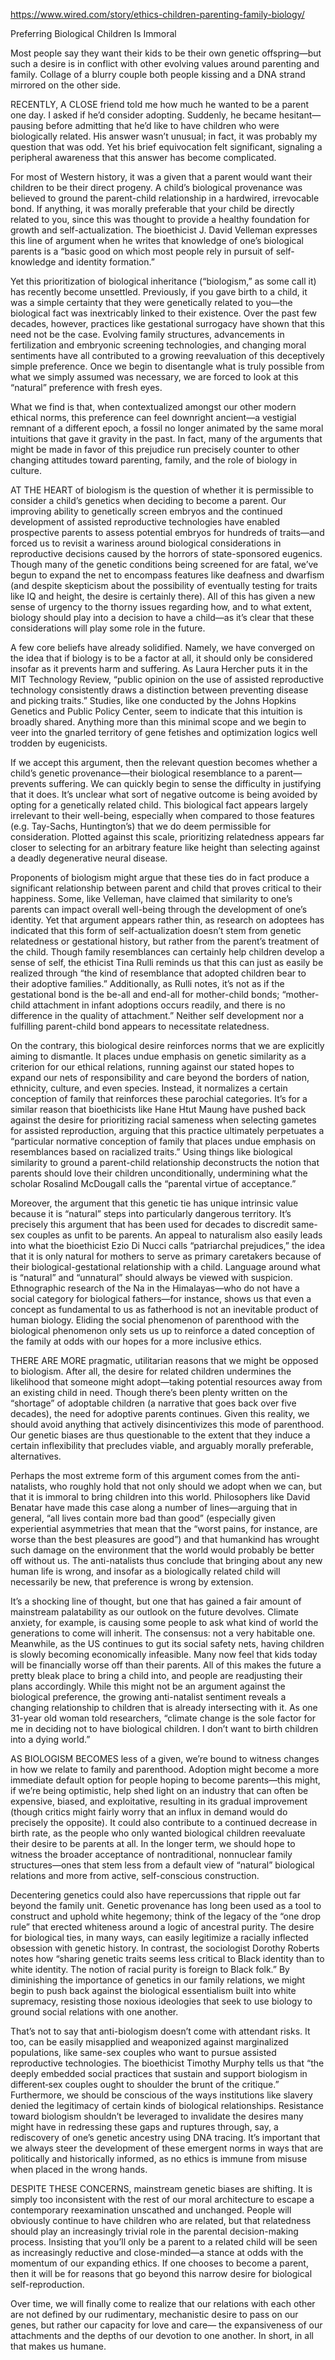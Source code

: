 https://www.wired.com/story/ethics-children-parenting-family-biology/

Preferring Biological Children Is Immoral

Most people say they want their kids to be their own genetic offspring—but such a desire is in conflict with other evolving values around parenting and family.
Collage of a blurry couple both people kissing and a DNA strand mirrored on the other side.

RECENTLY, A CLOSE friend told me how much he wanted to be a parent one day. I asked if he’d consider adopting. Suddenly, he became hesitant—pausing before admitting that he’d like to have children who were biologically related. His answer wasn’t unusual; in fact, it was probably my question that was odd. Yet his brief equivocation felt significant, signaling a peripheral awareness that this answer has become complicated.

For most of Western history, it was a given that a parent would want their children to be their direct progeny. A child’s biological provenance was believed to ground the parent-child relationship in a hardwired, irrevocable bond. If anything, it was morally preferable that your child be directly related to you, since this was thought to provide a healthy foundation for growth and self-actualization. The bioethicist J. David Velleman expresses this line of argument when he writes that knowledge of one’s biological parents is a “basic good on which most people rely in pursuit of self-knowledge and identity formation.”

Yet this prioritization of biological inheritance (“biologism,” as some call it) has recently become unsettled. Previously, if you gave birth to a child, it was a simple certainty that they were genetically related to you—the biological fact was inextricably linked to their existence. Over the past few decades, however, practices like gestational surrogacy have shown that this need not be the case. Evolving family structures, advancements in fertilization and embryonic screening technologies, and changing moral sentiments have all contributed to a growing reevaluation of this deceptively simple preference. Once we begin to disentangle what is truly possible from what we simply assumed was necessary, we are forced to look at this “natural” preference with fresh eyes.

What we find is that, when contextualized amongst our other modern ethical norms, this preference can feel downright ancient—a vestigial remnant of a different epoch, a fossil no longer animated by the same moral intuitions that gave it gravity in the past. In fact, many of the arguments that might be made in favor of this prejudice run precisely counter to other changing attitudes toward parenting, family, and the role of biology in culture.

AT THE HEART of biologism is the question of whether it is permissible to consider a child’s genetics when deciding to become a parent. Our improving ability to genetically screen embryos and the continued development of assisted reproductive technologies have enabled prospective parents to assess potential embryos for hundreds of traits—and forced us to revisit a wariness around biological considerations in reproductive decisions caused by the horrors of state-sponsored eugenics. Though many of the genetic conditions being screened for are fatal, we’ve begun to expand the net to encompass features like deafness and dwarfism (and despite skepticism about the possibility of eventually testing for traits like IQ and height, the desire is certainly there). All of this has given a new sense of urgency to the thorny issues regarding how, and to what extent, biology should play into a decision to have a child—as it’s clear that these considerations will play some role in the future.

A few core beliefs have already solidified. Namely, we have converged on the idea that if biology is to be a factor at all, it should only be considered insofar as it prevents harm and suffering. As Laura Hercher puts it in the MIT Technology Review, “public opinion on the use of assisted reproductive technology consistently draws a distinction between preventing disease and picking traits.” Studies, like one conducted by the Johns Hopkins Genetics and Public Policy Center, seem to indicate that this intuition is broadly shared. Anything more than this minimal scope and we begin to veer into the gnarled territory of gene fetishes and optimization logics well trodden by eugenicists.

If we accept this argument, then the relevant question becomes whether a child’s genetic provenance—their biological resemblance to a parent—prevents suffering. We can quickly begin to sense the difficulty in justifying that it does. It’s unclear what sort of negative outcome is being avoided by opting for a genetically related child. This biological fact appears largely irrelevant to their well-being, especially when compared to those features (e.g. Tay-Sachs, Huntington’s) that we do deem permissible for consideration. Plotted against this scale, prioritizing relatedness appears far closer to selecting for an arbitrary feature like height than selecting against a deadly degenerative neural disease.

Proponents of biologism might argue that these ties do in fact produce a significant relationship between parent and child that proves critical to their happiness. Some, like Velleman, have claimed that similarity to one’s parents can impact overall well-being through the development of one’s identity. Yet that argument appears rather thin, as research on adoptees has indicated that this form of self-actualization doesn’t stem from genetic relatedness or gestational history, but rather from the parent’s treatment of the child. Though family resemblances can certainly help children develop a sense of self, the ethicist Tina Rulli reminds us that this can just as easily be realized through “the kind of resemblance that adopted children bear to their adoptive families.” Additionally, as Rulli notes, it’s not as if the gestational bond is the be-all and end-all for mother-child bonds; “mother-child attachment in infant adoptions occurs readily, and there is no difference in the quality of attachment.” Neither self development nor a fulfilling parent-child bond appears to necessitate relatedness.

On the contrary, this biological desire reinforces norms that we are explicitly aiming to dismantle. It places undue emphasis on genetic similarity as a criterion for our ethical relations, running against our stated hopes to expand our nets of responsibility and care beyond the borders of nation, ethnicity, culture, and even species. Instead, it normalizes a certain conception of family that reinforces these parochial categories. It’s for a similar reason that bioethicists like Hane Htut Maung have pushed back against the desire for prioritizing racial sameness when selecting gametes for assisted reproduction, arguing that this practice ultimately perpetuates a “particular normative conception of family that places undue emphasis on resemblances based on racialized traits.” Using things like biological similarity to ground a parent-child relationship deconstructs the notion that parents should love their children unconditionally, undermining what the scholar Rosalind McDougall calls the “parental virtue of acceptance.”

Moreover, the argument that this genetic tie has unique intrinsic value because it is “natural” steps into particularly dangerous territory. It’s precisely this argument that has been used for decades to discredit same-sex couples as unfit to be parents. An appeal to naturalism also easily leads into what the bioethicist Ezio Di Nucci calls “patriarchal prejudices,” the idea that it is only natural for mothers to serve as primary caretakers because of their biological-gestational relationship with a child. Language around what is “natural” and “unnatural” should always be viewed with suspicion. Ethnographic research of the Na in the Himalayas—who do not have a social category for biological fathers—for instance, shows us that even a concept as fundamental to us as fatherhood is not an inevitable product of human biology. Eliding the social phenomenon of parenthood with the biological phenomenon only sets us up to reinforce a dated conception of the family at odds with our hopes for a more inclusive ethics.

THERE ARE MORE pragmatic, utilitarian reasons that we might be opposed to biologism. After all, the desire for related children undermines the likelihood that someone might adopt—taking potential resources away from an existing child in need. Though there’s been plenty written on the “shortage” of adoptable children (a narrative that goes back over five decades), the need for adoptive parents continues. Given this reality, we should avoid anything that actively disincentivizes this mode of parenthood. Our genetic biases are thus questionable to the extent that they induce a certain inflexibility that precludes viable, and arguably morally preferable, alternatives.

Perhaps the most extreme form of this argument comes from the anti-natalists, who roughly hold that not only should we adopt when we can, but that it is immoral to bring children into this world. Philosophers like David Benatar have made this case along a number of lines—arguing that in general, “all lives contain more bad than good” (especially given experiential asymmetries that mean that the “worst pains, for instance, are worse than the best pleasures are good”) and that humankind has wrought such damage on the environment that the world would probably be better off without us. The anti-natalists thus conclude that bringing about any new human life is wrong, and insofar as a biologically related child will necessarily be new, that preference is wrong by extension.

It’s a shocking line of thought, but one that has gained a fair amount of mainstream palatability as our outlook on the future devolves. Climate anxiety, for example, is causing some people to ask what kind of world the generations to come will inherit. The consensus: not a very habitable one. Meanwhile, as the US continues to gut its social safety nets, having children is slowly becoming economically infeasible. Many now feel that kids today will be financially worse off than their parents. All of this makes the future a pretty bleak place to bring a child into, and people are readjusting their plans accordingly. While this might not be an argument against the biological preference, the growing anti-natalist sentiment reveals a changing relationship to children that is already intersecting with it. As one 31-year old woman told researchers, “climate change is the sole factor for me in deciding not to have biological children. I don’t want to birth children into a dying world.”

AS BIOLOGISM BECOMES less of a given, we’re bound to witness changes in how we relate to family and parenthood. Adoption might become a more immediate default option for people hoping to become parents—this might, if we’re being optimistic, help shed light on an industry that can often be expensive, biased, and exploitative, resulting in its gradual improvement (though critics might fairly worry that an influx in demand would do precisely the opposite). It could also contribute to a continued decrease in birth rate, as the people who only wanted biological children reevaluate their desire to be parents at all. In the longer term, we should hope to witness the broader acceptance of nontraditional, nonnuclear family structures—ones that stem less from a default view of “natural” biological relations and more from active, self-conscious construction.

Decentering genetics could also have repercussions that ripple out far beyond the family unit. Genetic provenance has long been used as a tool to construct and uphold white hegemony; think of the legacy of the “one drop rule” that erected whiteness around a logic of ancestral purity. The desire for biological ties, in many ways, can easily legitimize a racially inflected obsession with genetic history. In contrast, the sociologist Dorothy Roberts notes how “sharing genetic traits seems less critical to Black identity than to white identity. The notion of racial purity is foreign to Black folk.” By diminishing the importance of genetics in our family relations, we might begin to push back against the biological essentialism built into white supremacy, resisting those noxious ideologies that seek to use biology to ground social relations with one another.

That’s not to say that anti-biologism doesn’t come with attendant risks. It too, can be easily misapplied and weaponized against marginalized populations, like same-sex couples who want to pursue assisted reproductive technologies. The bioethicist Timothy Murphy tells us that “the deeply embedded social practices that sustain and support biologism in different‐sex couples ought to shoulder the brunt of the critique.” Furthermore, we should be conscious of the ways institutions like slavery denied the legitimacy of certain kinds of biological relationships. Resistance toward biologism shouldn’t be leveraged to invalidate the desires many might have in redressing these gaps and ruptures through, say, a rediscovery of one’s genetic ancestry using DNA tracing. It’s important that we always steer the development of these emergent norms in ways that are politically and historically informed, as no ethics is immune from misuse when placed in the wrong hands.

DESPITE THESE CONCERNS, mainstream genetic biases are shifting. It is simply too inconsistent with the rest of our moral architecture to escape a contemporary reexamination unscathed and unchanged. People will obviously continue to have children who are related, but that relatedness should play an increasingly trivial role in the parental decision-making process. Insisting that you’ll only be a parent to a related child will be seen as increasingly reductive and close-minded—a stance at odds with the momentum of our expanding ethics. If one chooses to become a parent, then it will be for reasons that go beyond this narrow desire for biological self-reproduction.

Over time, we will finally come to realize that our relations with each other are not defined by our rudimentary, mechanistic desire to pass on our genes, but rather our capacity for love and care— the expansiveness of our attachments and the depths of our devotion to one another. In short, in all that makes us humane.
